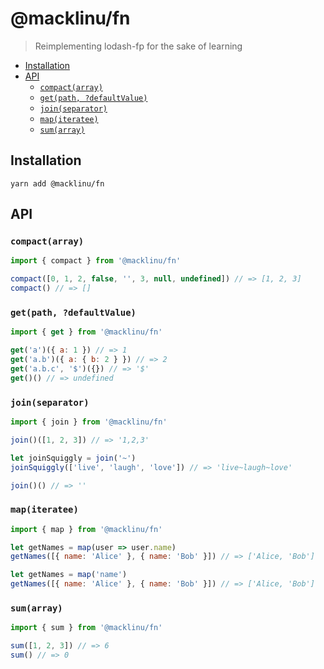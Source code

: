 # @macklinu/fn

> Reimplementing lodash-fp for the sake of learning

<!-- START doctoc generated TOC please keep comment here to allow auto update -->
<!-- DON'T EDIT THIS SECTION, INSTEAD RE-RUN doctoc TO UPDATE -->

- [Installation](#installation)
- [API](#api)
  - [`compact(array)`](#compactarray)
  - [`get(path, ?defaultValue)`](#getpath-defaultvalue)
  - [`join(separator)`](#joinseparator)
  - [`map(iteratee)`](#mapiteratee)
  - [`sum(array)`](#sumarray)

<!-- END doctoc generated TOC please keep comment here to allow auto update -->

## Installation

```
yarn add @macklinu/fn
```

## API

### `compact(array)`

```js
import { compact } from '@macklinu/fn'

compact([0, 1, 2, false, '', 3, null, undefined]) // => [1, 2, 3]
compact() // => []
```

### `get(path, ?defaultValue)`

```js
import { get } from '@macklinu/fn'

get('a')({ a: 1 }) // => 1
get('a.b')({ a: { b: 2 } }) // => 2
get('a.b.c', '$')({}) // => '$'
get()() // => undefined
```

### `join(separator)`

```js
import { join } from '@macklinu/fn'

join()([1, 2, 3]) // => '1,2,3'

let joinSquiggly = join('~')
joinSquiggly(['live', 'laugh', 'love']) // => 'live~laugh~love'

join()() // => ''
```

### `map(iteratee)`

```js
import { map } from '@macklinu/fn'

let getNames = map(user => user.name)
getNames([{ name: 'Alice' }, { name: 'Bob' }]) // => ['Alice, 'Bob']

let getNames = map('name')
getNames([{ name: 'Alice' }, { name: 'Bob' }]) // => ['Alice, 'Bob']
```

### `sum(array)`

```js
import { sum } from '@macklinu/fn'

sum([1, 2, 3]) // => 6
sum() // => 0
```

